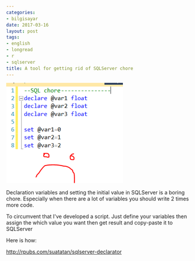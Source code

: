 ```yaml
---
categories:
- bilgisayar
date: 2017-03-16
layout: post
tags:
- english
- longread
- r
- sqlserver
title: A tool for getting rid of SQLServer chore
---
```


![Capture](/images/capture.png)

Declaration variables and setting the initial value in SQLServer is a boring chore. Especially when there are a lot of variables you should write 2 times more code.

To circumvent that I've developed a script. Just define your variables then assign the which value you want then get result and copy-paste it to SQLServer

Here is how:

http://rpubs.com/suatatan/sqlserver-declarator
